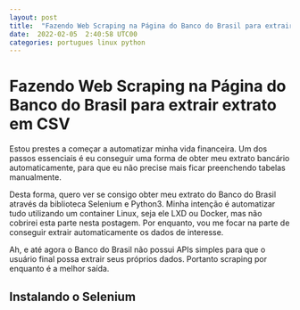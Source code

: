 ```yaml
---
layout: post
title:  "Fazendo Web Scraping na Página do Banco do Brasil para extrair extrato em CSV"
date:  2022-02-05  2:40:58 UTC00 
categories: portugues linux python  
---
```


# Fazendo Web Scraping na Página do Banco do Brasil para extrair extrato em CSV 

Estou prestes a começar a automatizar minha vida financeira. Um dos passos essenciais é eu conseguir uma forma de obter meu extrato bancário automaticamente, para que eu não precise mais ficar preenchendo tabelas manualmente.

Desta forma, quero ver se consigo obter meu extrato do Banco do Brasil através da biblioteca Selenium e Python3. Minha intenção é automatizar tudo utilizando um container Linux, seja ele LXD ou Docker, mas não cobrirei esta parte nesta postagem. Por enquanto, vou me focar na parte de conseguir extrair automaticamente os dados de interesse.

Ah, e até agora o Banco do Brasil não possui APIs simples para que o usuário final possa extrair seus próprios dados. Portanto scraping por enquanto é a melhor saída.

## Instalando o Selenium
